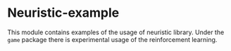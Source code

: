 # Neuristic-example

This module contains examples of the usage of neuristic library.
Under the `game` package there is experimental usage of the reinforcement learning.
